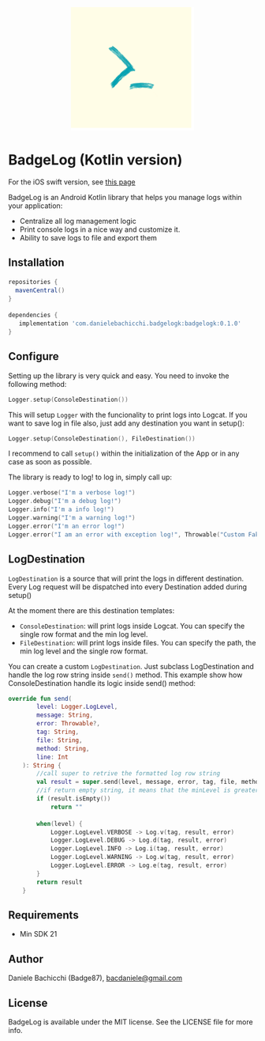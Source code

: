 <p align="center">
<img src="https://github.com/Badge87/BadgeLog/blob/master/Example/BadgeLog/Images.xcassets/AppIcon.appiconset/1024.png?raw=true" width="250" height="250">
</p>

# BadgeLog (Kotlin version)
For the iOS swift version, see [this page](https://github.com/Badge87/BadgeLog)

BadgeLog is an Android Kotlin library that helps you manage logs within your application:

- Centralize all log management logic
- Print console logs in a nice way and customize it.
- Ability to save logs to file and export them

## Installation

```gradle
repositories {
  mavenCentral()
}

dependencies {
   implementation 'com.danielebachicchi.badgelogk:badgelogk:0.1.0'
}
```

## Configure
Setting up the library is very quick and easy. You need to invoke the following method:

```kotlin
Logger.setup(ConsoleDestination())
```
This will setup ```Logger``` with the funcionality to print logs into Logcat.
If you want to save log in file also, just add any destination you want in setup():
```kotlin
Logger.setup(ConsoleDestination(), FileDestination())
```
I recommend to call ```setup()``` within the initialization of the App or in any case as soon as possible.


The library is ready to log! to log in, simply call up:

```kotlin
Logger.verbose("I'm a verbose log!")
Logger.debug("I'm a debug log!")
Logger.info("I'm a info log!")
Logger.warning("I'm a warning log!")
Logger.error("I'm an error log!")
Logger.error("I am an error with exception log!", Throwable("Custom Fake Exception"))
```

## LogDestination
```LogDestination``` is a source that will print the logs in different destination. 
Every Log request will be dispatched into every Destination added during setup()

At the moment there are this destination templates:
- ```ConsoleDestination```: will print logs inside Logcat. You can specify the single row format and the min log level.
- ```FileDestination```: will print logs inside files. You can specify the path, the min log level and the single row format.

You can create a custom ```LogDestination```. Just subclass LogDestination and handle the log row string inside ```send()``` method. This example show how ConsoleDestination handle its logic inside send() method:
```kotlin
override fun send(
        level: Logger.LogLevel,
        message: String,
        error: Throwable?,
        tag: String,
        file: String,
        method: String,
        line: Int
    ): String {
        //call super to retrive the formatted log row string
        val result = super.send(level, message, error, tag, file, method, line)
        //if return empty string, it means that the minLevel is greater that log row level
        if (result.isEmpty())
            return ""

        when(level) {
            Logger.LogLevel.VERBOSE -> Log.v(tag, result, error)
            Logger.LogLevel.DEBUG -> Log.d(tag, result, error)
            Logger.LogLevel.INFO -> Log.i(tag, result, error)
            Logger.LogLevel.WARNING -> Log.w(tag, result, error)
            Logger.LogLevel.ERROR -> Log.e(tag, result, error)
        }
        return result
    }
```

## Requirements
- Min SDK 21

## Author

Daniele Bachicchi (Badge87), bacdaniele@gmail.com

## License

BadgeLog is available under the MIT license. See the LICENSE file for more info.
